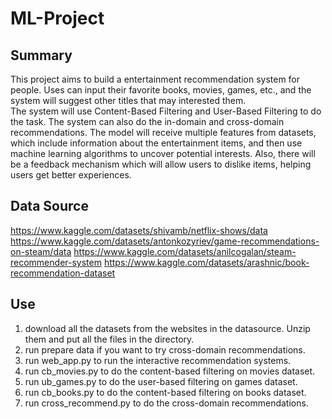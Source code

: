# ML-Project
 
## Summary
This project aims to build a entertainment recommendation system for people. 
Uses can input their favorite books, movies, games, etc., 
and the system will suggest other titles that may interested them.\
The system will use Content-Based Filtering and User-Based Filtering to do the task. 
The system can also do the in-domain and cross-domain recommendations.
The model will receive multiple features from datasets, 
which include information about the entertainment items, 
and then use machine learning algorithms to uncover potential interests. 
Also, there will be a feedback mechanism which will allow users to dislike items, 
helping users get better experiences.

## Data Source
https://www.kaggle.com/datasets/shivamb/netflix-shows/data
https://www.kaggle.com/datasets/antonkozyriev/game-recommendations-on-steam/data
https://www.kaggle.com/datasets/anilcogalan/steam-recommender-system
https://www.kaggle.com/datasets/arashnic/book-recommendation-dataset

## Use
1. download all the datasets from the websites in the datasource. Unzip them and put all the files in the directory.
2. run prepare data if you want to try cross-domain recommendations.
3. run web_app.py to run the interactive recommendation systems. 
4. run cb_movies.py to do the content-based filtering on movies dataset.
5. run ub_games.py to do the user-based filtering on games dataset. 
6. run cb_books.py to do the content-based filtering on books dataset. 
7. run cross_recommend.py to do the cross-domain recommendations. 